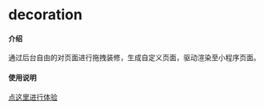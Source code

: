 # decoration

#### 介绍
通过后台自由的对页面进行拖拽装修，生成自定义页面，驱动渲染至小程序页面。


#### 使用说明

<a href="https://hbowen.gitee.io/decoration">点这里进行体验</a> <br><br> 